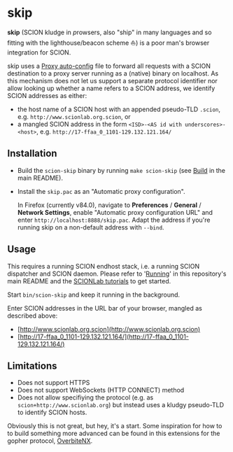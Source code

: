# skip

**skip** (SCION kludge in *p*rowsers, also "ship" in many languages and so fitting
with the lighthouse/beacon scheme :boat:) is a poor man's browser integration
for SCION.

skip uses a [Proxy auto-config](https://en.wikipedia.org/wiki/Proxy_auto-config)
file to forward all requests with a SCION destination to a proxy server running
as a (native) binary on localhost.
As this mechanism does not let us support a separate protocol identifier nor allow
looking up whether a name refers to a SCION address, we identify SCION addresses
as either:
  * the host name of a SCION host with an appended  pseudo-TLD `.scion`, e.g.
    `http://www.scionlab.org.scion`, or
  * a mangled SCION address in the form `<ISD>-<AS id with
    underscores>-<host>`, e.g. `http://17-ffaa_0_1101-129.132.121.164/`

## Installation

* Build the `scion-skip` binary by running `make scion-skip` (see
  [Build](../README.md#build) in the main README).

* Install the `skip.pac` as an "Automatic proxy configuration".

  In Firefox (currently v84.0), navigate to
  **Preferences** / **General** / **Network Settings**, enable "Automatic proxy
  configuration URL" and enter `http://localhost:8888/skip.pac`.
  Adapt the address if you're running skip on a non-default address with `--bind`.

## Usage

This requires a running SCION endhost stack, i.e. a running SCION dispatcher
and SCION daemon.  Please refer to '[Running](../../README.md#Running)' in this
repository's main README and the [SCIONLab tutorials](https://docs.scionlab.org) to get started.

Start `bin/scion-skip` and keep it running in the background.

Enter SCION addresses in the URL bar of your browser, mangled as described above:
  * [http://www.scionlab.org.scion](http://www.scionlab.org.scion)
  * [http://17-ffaa_0_1101-129.132.121.164/](http://17-ffaa_0_1101-129.132.121.164/)

## Limitations

* Does not support HTTPS
* Does not support WebSockets (HTTP CONNECT) method
* Does not allow specifiying the protocol (e.g. as
  `scion+http://www.scionlab.org`) but instead uses a kludgy pseudo-TLD to
  identify SCION hosts.

Obviously this is not great, but hey, it's a start. Some inspiration for how to
to build something more advanced can be found in this extensions for the gopher
protocol, [OverbiteNX](https://github.com/classilla/overbitenx).
